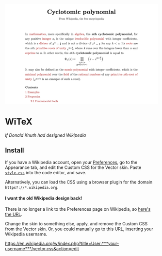
![WiTeX screenshot](https://raw.githubusercontent.com/AndrewBelt/WiTeX/master/screenshot.png)

# WiTeX
*If Donald Knuth had designed Wikipedia*

## Install
If you have a Wikipedia account, open your [Preferences](https://en.wikipedia.org/wiki/Special:Preferences), go to the Appearance tab, and edit the Custom CSS for the Vector skin.
Paste [`style.css`](https://raw.githubusercontent.com/AndrewBelt/WiTeX/master/style.css) into the code editor, and save.

Alternatively, you can load the CSS using a browser plugin for the domain `https?://*.wikipedia.org`.


#### I want the old Wikipedia design back!

There is no longer a link to the Preferences page on Wikipedia, so [here's the URL](https://en.wikipedia.org/wiki/Special:Preferences).

Change the skin to something else, apply, and remove the Custom CSS from the Vector skin.
Or, you could manually go to this URL, inserting your Wikipedia username.

https://en.wikipedia.org/w/index.php?title=User:***your-username***/vector.css&action=edit